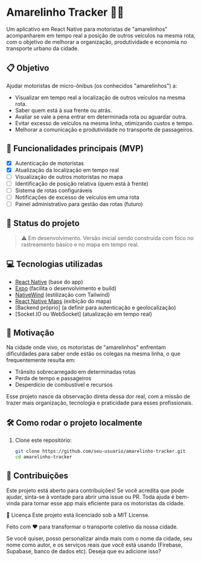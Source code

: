 # Amarelinho Tracker 🚐📍

Um aplicativo em React Native para motoristas de "amarelinhos" acompanharem em tempo real a posição de outros veículos na mesma rota, com o objetivo de melhorar a organização, produtividade e economia no transporte urbano da cidade.

## 📋 Objetivo

Ajudar motoristas de micro-ônibus (os conhecidos "amarelinhos") a:

- Visualizar em tempo real a localização de outros veículos na mesma rota.
- Saber quem está à sua frente ou atrás.
- Avaliar se vale a pena entrar em determinada rota ou aguardar outra.
- Evitar excesso de veículos na mesma linha, otimizando custos e tempo.
- Melhorar a comunicação e produtividade no transporte de passageiros.

## 🧩 Funcionalidades principais (MVP)

- [x] Autenticação de motoristas
- [x] Atualização da localização em tempo real
- [ ] Visualização de outros motoristas no mapa
- [ ] Identificação de posição relativa (quem está à frente)
- [ ] Sistema de rotas configuráveis
- [ ] Notificações de excesso de veículos em uma rota
- [ ] Painel administrativo para gestão das rotas (futuro)

## 🚧 Status do projeto

> ⚠️ Em desenvolvimento. Versão inicial sendo construída com foco no rastreamento básico e no mapa em tempo real.

## 💻 Tecnologias utilizadas

- [React Native](https://reactnative.dev/) (base do app)
- [Expo](https://expo.dev/) (facilita o desenvolvimento e build)
- [NativeWind](https://www.nativewind.dev/) (estilização com Tailwind)
- [React Native Maps](https://github.com/react-native-maps/react-native-maps) (exibição do mapa)
- [Backend próprio] (a definir para autenticação e geolocalização)
- [Socket.IO ou WebSocket] (atualização em tempo real)

## 🧠 Motivação

Na cidade onde vivo, os motoristas de "amarelinhos" enfrentam dificuldades para saber onde estão os colegas na mesma linha, o que frequentemente resulta em:

- Trânsito sobrecarregado em determinadas rotas
- Perda de tempo e passageiros
- Desperdício de combustível e recursos

Esse projeto nasce da observação direta dessa dor real, com a missão de trazer mais organização, tecnologia e praticidade para esses profissionais.

## 🛠 Como rodar o projeto localmente

1. Clone este repositório:
   ```bash
   git clone https://github.com/seu-usuario/amarelinho-tracker.git
   cd amarelinho-tracker

## 🤝 Contribuições
Este projeto está aberto para contribuições! Se você acredita que pode ajudar, sinta-se à vontade para abrir uma issue ou PR. Toda ajuda é bem-vinda para tornar esse app mais eficiente para os motoristas da cidade.

📄 Licença
Este projeto está licenciado sob a MIT License.

Feito com ❤️ para transformar o transporte coletivo da nossa cidade.

Se você quiser, posso personalizar ainda mais com o nome da cidade, seu nome como autor, e os serviços reais que você está usando (Firebase, Supabase, banco de dados etc). Deseja que eu adicione isso?

